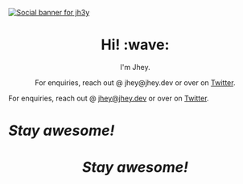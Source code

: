 [![Social banner for jh3y](https://github.com/jh3y/jh3y/raw/master/assets/header-banner--optimized.svg)](https://jhey.dev)
<h1 align='center'> Hi! :wave:</h1>
<p align='center'>
I'm Jhey.
</p>
<p align='center'>For enquiries, reach out @ jhey@jhey.dev or over on <a href="https://twitter.com/jh3yy">Twitter</a>.</p>

For enquiries, reach out @ jhey@jhey.dev or over on [Twitter](https://twitter.com/jh3yy).

<h1><i>Stay awesome!</i></h1>
</p>
<h1 align='center'><i>Stay awesome!</i></h1>
